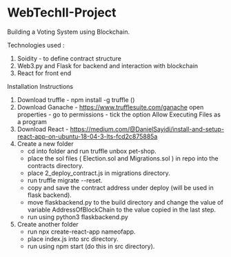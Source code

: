 # WebTechII-Project
Building a Voting System using Blockchain.

Technologies used :
1) Soidity - to define contract structure
2) Web3.py and Flask for backend and interaction with blockchain
3) React for front end


Installation Instructions

1) Download truffle - npm install -g truffle ()
2) Download Ganache - https://www.trufflesuite.com/ganache 
      open properties - go to permissions - tick the option Allow Executing Files as a program
3) Download React - https://medium.com/@DanielSayidi/install-and-setup-react-app-on-ubuntu-18-04-3-lts-fcd2c875885a
4) Create a new folder
      - cd into folder and run truffle unbox pet-shop.
      - place the sol files ( Election.sol and Migrations.sol ) in repo into the contracts directory.
      - place 2_deploy_contract.js in migrations directory.
      - run truffle migrate --reset.
      - copy and save the contract address under deploy (will be used in flask backend).
      - move flaskbackend.py to the build directory and change the value of variable AddressOfBlockChain to the value copied          in the last step.
      - run using python3 flaskbackend.py
 5) Create another folder
       - run npx create-react-app nameofapp.
       - place index.js into src directory.
       - run using npm start (do this in src directory).
      
